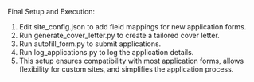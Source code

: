 Final Setup and Execution:

1. Edit site_config.json to add field mappings for new application forms.
2. Run generate_cover_letter.py to create a tailored cover letter.
3. Run autofill_form.py to submit applications.
4. Run log_applications.py to log the application details.
5. This setup ensures compatibility with most application forms, allows flexibility for custom sites, and simplifies the application process. 